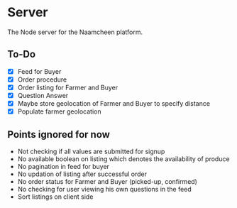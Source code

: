 # Server

The Node server for the Naamcheen platform.

## To-Do

- [x] Feed for Buyer
- [x] Order procedure
- [x] Order listing for Farmer and Buyer
- [x] Question Answer
- [x] Maybe store geolocation of Farmer and Buyer to specify distance
- [x] Populate farmer geolocation

## Points ignored for now

- Not checking if all values are submitted for signup
- No available boolean on listing which denotes the availability of produce
- No pagination in feed for buyer
- No updation of listing after successful order
- No order status for Farmer and Buyer (picked-up, confirmed)
- No checking for user viewing his own questions in the feed
- Sort listings on client side
